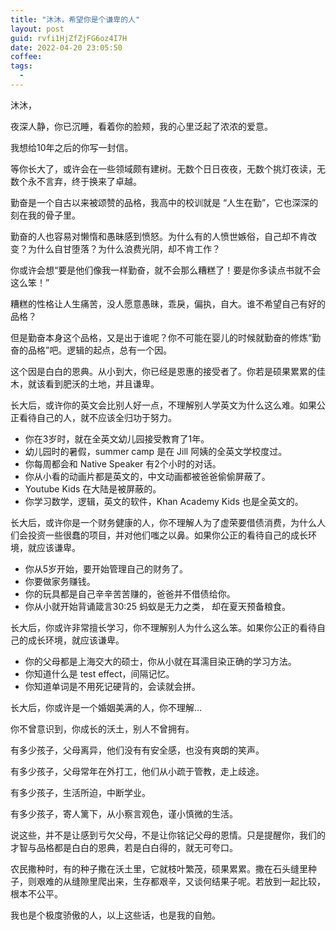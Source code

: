 ```yaml
---
title: "沐沐，希望你是个谦卑的人"
layout: post
guid: rvfi1HjZfZjFG6oz4I7H
date: 2022-04-20 23:05:50
coffee:
tags:
  -
---
```


沐沐，

夜深人静，你已沉睡，看着你的脸颊，我的心里泛起了浓浓的爱意。

我想给10年之后的你写一封信。

等你长大了，或许会在一些领域颇有建树。无数个日日夜夜，无数个挑灯夜读，无数个永不言弃，终于换来了卓越。

勤奋是一个自古以来被颂赞的品格，我高中的校训就是 “人生在勤”，它也深深的刻在我的骨子里。

勤奋的人也容易对懒惰和愚昧感到愤怒。为什么有的人愤世嫉俗，自己却不肯改变？为什么自甘堕落？为什么浪费光阴，却不肯工作？

你或许会想“要是他们像我一样勤奋，就不会那么糟糕了！要是你多读点书就不会这么笨！”

糟糕的性格让人生痛苦，没人愿意愚昧，乖戾，偏执，自大。谁不希望自己有好的品格？

但是勤奋本身这个品格，又是出于谁呢？你不可能在婴儿的时候就勤奋的修炼“勤奋的品格”吧。逻辑的起点，总有一个因。

这个因是白白的恩典。从小到大，你已经是恩惠的接受者了。你若是硕果累累的佳木，就该看到肥沃的土地，并且谦卑。

长大后，或许你的英文会比别人好一点，不理解别人学英文为什么这么难。如果公正看待自己的人，就不应该全归功于努力。

- 你在3岁时，就在全英文幼儿园接受教育了1年。
- 幼儿园时的暑假，summer camp 是在 Jill 阿姨的全英文学校度过。
- 你每周都会和 Native Speaker 有2个小时的对话。
- 你从小看的动画片都是英文的，中文动画都被爸爸偷偷屏蔽了。
- Youtube Kids 在大陆是被屏蔽的。
- 你学习数学，逻辑，英文的软件，Khan Academy Kids 也是全英文的。

长大后，或许你是一个财务健康的人，你不理解人为了虚荣要借债消费，为什么人们会投资一些很蠢的项目，并对他们嗤之以鼻。如果你公正的看待自己的成长环境，就应该谦卑。

- 你从5岁开始，要开始管理自己的财务了。
- 你要做家务赚钱。
- 你的玩具都是自己辛辛苦苦赚的，爸爸并不借债给你。
- 你从小就开始背诵箴言30:25 蚂蚁是无力之类， 却在夏天预备粮食。

长大后，你或许非常擅长学习，你不理解别人为什么这么笨。如果你公正的看待自己的成长环境，就应该谦卑。

- 你的父母都是上海交大的硕士，你从小就在耳濡目染正确的学习方法。
- 你知道什么是 test effect，间隔记忆。
- 你知道单词是不用死记硬背的，会读就会拼。

长大后，你或许是一个婚姻美满的人，你不理解...

你不曾意识到，你成长的沃土，别人不曾拥有。

有多少孩子，父母离异，他们没有有安全感，也没有爽朗的笑声。

有多少孩子，父母常年在外打工，他们从小疏于管教，走上歧途。

有多少孩子，生活所迫，中断学业。

有多少孩子，寄人篱下，从小察言观色，谨小慎微的生活。

说这些，并不是让感到亏欠父母，不是让你铭记父母的恩情。只是提醒你，我们的才智与品格都是白白的恩典，若是白白得的，就无可夸口。

农民撒种时，有的种子撒在沃土里，它就枝叶繁茂，硕果累累。撒在石头缝里种子，则艰难的从缝隙里爬出来，生存都艰辛，又谈何结果子呢。若放到一起比较，根本不公平。

我也是个极度骄傲的人，以上这些话，也是我的自勉。